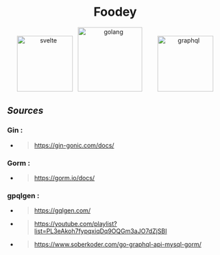<div align=center>
  <h1> Foodey </h1>
  <img width="130" height="130" src="https://cdn.worldvectorlogo.com/logos/svelte-1.svg" alt="svelte"/> 
  &nbsp;
  <img width="150" height="150" src="https://cdn.worldvectorlogo.com/logos/golang-1.svg" alt="golang"/>
  &nbsp; &nbsp; &nbsp; &nbsp;
  <img width="130" height="130" src="https://cdn.worldvectorlogo.com/logos/graphql-logo-2.svg" alt="graphql"/>
</div>
  

## *Sources*

### Gin :
- > https://gin-gonic.com/docs/

### Gorm :
- > https://gorm.io/docs/

### gpqlgen :
- > https://gqlgen.com/
- > https://youtube.com/playlist?list=PL3eAkoh7fypqxiqDq9OQGm3aJO7dZjSBI
- > https://www.soberkoder.com/go-graphql-api-mysql-gorm/
